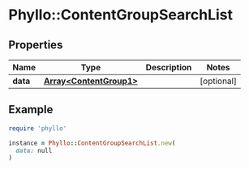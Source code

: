 # Phyllo::ContentGroupSearchList

## Properties

| Name | Type | Description | Notes |
| ---- | ---- | ----------- | ----- |
| **data** | [**Array&lt;ContentGroup1&gt;**](ContentGroup1.md) |  | [optional] |

## Example

```ruby
require 'phyllo'

instance = Phyllo::ContentGroupSearchList.new(
  data: null
)
```

